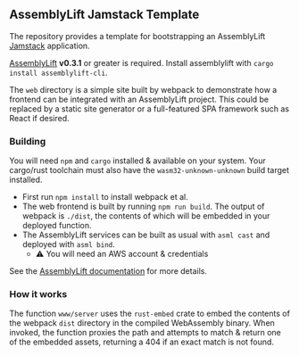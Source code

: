 AssemblyLift Jamstack Template
------------------------------

The repository provides a template for bootstrapping an AssemblyLift [Jamstack](https://jamstack.org) application.

[AssemblyLift](https://assemblylift.akkoro.io) **v0.3.1** or greater is required.
Install assemblylift with `cargo install assemblylift-cli`.

The `web` directory is a simple site built by webpack to demonstrate how a frontend can be integrated with an AssemblyLift project.
This could be replaced by a static site generator or a full-featured SPA framework such as React if desired.

### Building
You will need `npm` and `cargo` installed & available on your system. Your cargo/rust toolchain must also have the 
`wasm32-unknown-unknown` build target installed.

- First run `npm install` to install webpack et al.
- The web frontend is built by running `npm run build`. The output of webpack is `./dist`, the contents of which will
be embedded in your deployed function.
- The AssemblyLift services can be built as usual with `asml cast` and deployed with `asml bind`.
  - ⚠️ You will need an AWS account & credentials

See the [AssemblyLift documentation](https://docs.assemblylift.akkoro.io) for more details.
  
### How it works
The function `www/server` uses the `rust-embed` crate to embed the contents of the webpack `dist` directory in the compiled 
WebAssembly binary. When invoked, the function proxies the path and attempts to match & return one of the embedded assets, 
returning a 404 if an exact match is not found.
